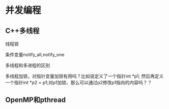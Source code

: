 # 并发编程



## C++多线程

线程锁

条件变量notify_all,notify_one

多线程和多进程的区别

多线程加锁，对指针变量加锁有用吗？比如说定义了一个指针int *p1; 然后再定义一个指针int *p2 = p1;对p1加锁，那么可以通过p2修改p1指向的内容吗？？

## OpenMP和pthread
